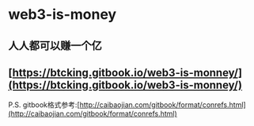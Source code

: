 # web3-is-money

## 人人都可以赚一个亿

## [https://btcking.gitbook.io/web3-is-monney/](https://btcking.gitbook.io/web3-is-monney/)

P.S. gitbook格式参考:[http://caibaojian.com/gitbook/format/conrefs.html](http://caibaojian.com/gitbook/format/conrefs.html)
